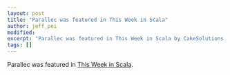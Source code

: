 ```yaml
---
layout: post
title: "Parallec was featured in This Week in Scala"
author: jeff_pei
modified:
excerpt: "Parallec was featured in This Week in Scala by CakeSolutions."
tags: []
---
```


Parallec was featured in [This Week in Scala](http://www.cakesolutions.net/teamblogs/this-week-in-scala-16/11/2015).